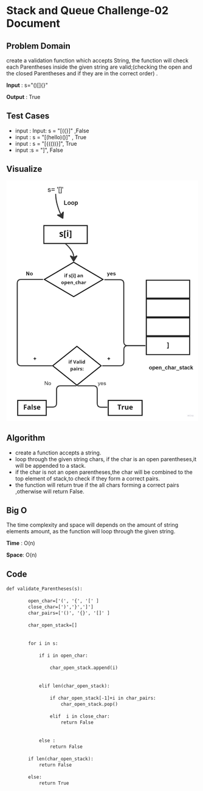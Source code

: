 # Stack and Queue Challenge-02 Document

## Problem Domain

create a validation function which accepts String, the function will check each Parentheses inside the given string are valid;(checking the open and the closed Parentheses and if they are in the correct order) .

**Input** : s="()[]{}"

**Output** : True

## Test Cases

- input : Input: s = "[({}]" ,False  
- input : s = "[(hello)()]" , True
- input : s = "[{(())}]", True
- input :s = "]", False




## Visualize

![stack](./Stack%20(8).jpg)


## Algorithm


- create a function accepts a string.
- loop through the given string chars, if the char is an open parentheses,it will be appended to a stack.
- if the char is not an open parentheses,the char will be combined to the top element of stack,to check if they form a correct pairs.
- the function will return true if the all chars forming a correct pairs ,otherwise will return False.

## Big O


The time complexity and space will depends on the amount of string elements amount, as the function will loop through the given string.


**Time** :  O(n)

**Space**: O(n)



## Code

```
def validate_Parentheses(s):

        open_char=['(', '{', '[' ] 
        close_char=[')','}',']']
        char_pairs=['()', '{}', '[]' ]

        char_open_stack=[]
       
   
        for i in s:

            if i in open_char:

                char_open_stack.append(i)
             

            elif len(char_open_stack):
                
                if char_open_stack[-1]+i in char_pairs:
                    char_open_stack.pop() 

                elif  i in close_char:
                    return False  
                           

            else :
                return False 
                                           
        if len(char_open_stack):
            return False

        else:
            return True

```


